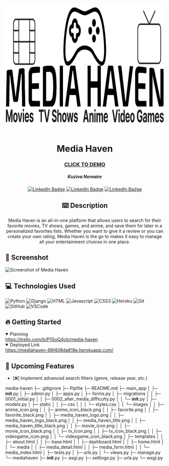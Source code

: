 <div id="header" align="center">

  <img src="main_app/static/images/media_haven_logo_black.png" width="800" height="400">

</div>

<div id="description" align="center">

  # Media Haven

  ### [CLICK TO DEMO](https://mediahaven-66f408da818e.herokuapp.com/)

  ##### Kuziva Nemaire

  [![LinkedIn Badge](https://img.shields.io/badge/-@kuzivanemaire-blue?style=flat&logo=Linkedin&logoColor=black)](https://www.linkedin.com/in/kuziva-nemaire-4b03a3191/)
   [![LinkedIn Badge](https://img.shields.io/badge/-@lucassloan-blue?style=flat&logo=Linkedin&logoColor=black)](https://www.linkedin.com/in/lucas-sloan-892802211/)
  [![LinkedIn Badge](https://img.shields.io/badge/-@andrewchau-blue?style=flat&logo=Linkedin&logoColor=black)](https://www.linkedin.com/in/andrew-chau-915aa4134/)

  

  ## :keyboard: Description

  Media Haven is an all-in-one platform that allows users to search for their favorite movies, TV shows, games, and anime, and save them for later in a personalized  favorites lists. Whether you want to give it a review or you can create your own rating, Media Haven is the go to makes it easy to manage all your entertainment choices in one place.

</div>

## :camera_flash: Screenshot

<img src="https://i.imgur.com/tTTw76E.png" alt="Screenshot of Media Haven" width="800" height="400"/>

## :computer: Technologies Used

![Python](https://img.shields.io/badge/-Python-05122A?style=flat&logo=python)
![Django](https://img.shields.io/badge/-Django-05122A?style=flat&logo=django)
![HTML](https://img.shields.io/badge/-HTML-05122A?style=flat&logo=html)
![Javascript](https://img.shields.io/badge/-Javascript-05122A?style=flat&logo=javascript)
![CSS3](https://img.shields.io/badge/-CSS3-05122A?style=flat&logo=css3)
![Heroku](https://img.shields.io/badge/-Heroku-05122A?style=flat&logo=heroku)
![Git](https://img.shields.io/badge/-Git-05122A?style=flat&logo=git)
![GitHub](https://img.shields.io/badge/-GitHub-05122A?style=flat&logo=github)
![VSCode](https://img.shields.io/badge/-VS_Code-05122A?style=flat&logo=visualstudio)

## :fire: Getting Started

<details open>
 <summary> Planning </summary>
  <a href="https://trello.com/b/P1GoQ4cb/media-haven"
    >https://trello.com/b/P1GoQ4cb/media-haven</a
  >
</details>

<details open>
  <summary> Deployed Link </summary>
  <a href="https://mediahaven-66f408da818e.herokuapp.com/"
    >https://mediahaven-66f408da818e.herokuapp.com/</a
  >
</details>

## :satellite: Upcoming Features

- [:x:] Implement advanced search filters (genre, release year, etc.)




media-haven
├─ .gitignore
├─ Pipfile
├─ README.md
├─ main_app
│  ├─ __init__.py
│  ├─ admin.py
│  ├─ apps.py
│  ├─ forms.py
│  ├─ migrations
│  │  ├─ 0001_initial.py
│  │  ├─ 0002_alter_media_difficulty.py
│  │  └─ __init__.py
│  ├─ models.py
│  ├─ static
│  │  ├─ css
│  │  │  └─ styles.css
│  │  └─ images
│  │     ├─ anime_icon.png
│  │     ├─ anime_icon_black.png
│  │     ├─ favorite.png
│  │     ├─ favorite_black.png
│  │     ├─ media_haven_logo.png
│  │     ├─ media_haven_logo_black.png
│  │     ├─ media_haven_title.png
│  │     ├─ media_haven_title_black.png
│  │     ├─ movie_icon.png
│  │     ├─ movie_icon_black.png
│  │     ├─ tv_icon.png
│  │     ├─ tv_icon_black.png
│  │     ├─ videogame_icon.png
│  │     └─ videogame_icon_black.png
│  ├─ templates
│  │  ├─ about.html
│  │  ├─ base.html
│  │  ├─ dashboard.html
│  │  ├─ home.html
│  │  └─ media
│  │     ├─ media_detail.html
│  │     ├─ media_form.html
│  │     └─ media_index.html
│  ├─ tests.py
│  ├─ urls.py
│  └─ views.py
├─ manage.py
└─ mediahaven
   ├─ __init__.py
   ├─ asgi.py
   ├─ settings.py
   ├─ urls.py
   └─ wsgi.py

